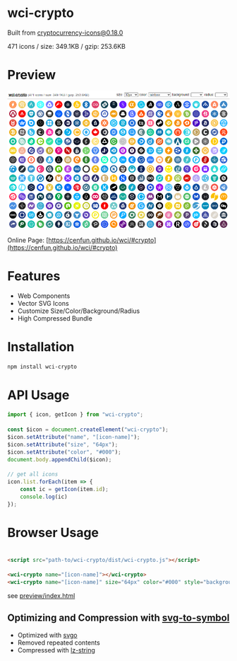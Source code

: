 # wci-crypto
Built from [cryptocurrency-icons@0.18.0](https://github.com/spothq/cryptocurrency-icons)  

471 icons / size: 349.1KB / gzip: 253.6KB  



# Preview
![screenshot](preview/screenshot.png)

Online Page: [https://cenfun.github.io/wci/#crypto](https://cenfun.github.io/wci/#crypto)

# Features
* Web Components
* Vector SVG Icons 
* Customize Size/Color/Background/Radius
* High Compressed Bundle
# Installation
```sh
npm install wci-crypto
```
# API Usage
```js
import { icon, getIcon } from "wci-crypto";

const $icon = document.createElement("wci-crypto");
$icon.setAttribute("name", "[icon-name]");
$icon.setAttribute("size", "64px");
$icon.setAttribute("color", "#000");
document.body.appendChild($icon);

// get all icons
icon.list.forEach(item => {
    const ic = getIcon(item.id);
    console.log(ic)
});
```
# Browser Usage
```html

<script src="path-to/wci-crypto/dist/wci-crypto.js"></script>

<wci-crypto name="[icon-name]"></wci-crypto>
<wci-crypto name="[icon-name]" size="64px" color="#000" style="background:#f5f5f5;"></wci-crypto>
```
see [preview/index.html](preview/index.html)

## Optimizing and Compression with [svg-to-symbol](https://github.com/cenfun/svg-to-symbol)
* Optimized with [svgo](https://github.com/svg/svgo)
* Removed repeated contents
* Compressed with [lz-string](https://github.com/pieroxy/lz-string)